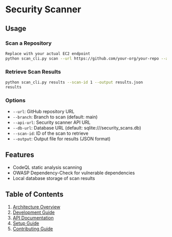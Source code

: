 # Security Scanner

## Usage

### Scan a Repository

```bash
Replace with your actual EC2 endpoint
python scan_cli.py scan --url https://github.com/your-org/your-repo --api-url http://your-ec2-instance:5000
```

### Retrieve Scan Results

```bash
python scan_cli.py results --scan-id 1 --output results.json
results
```

### Options

- `--url`: GitHub repository URL
- `--branch`: Branch to scan (default: main)
- `--api-url`: Security scanner API URL
- `--db-url`: Database URL (default: sqlite:///security_scans.db)
- `--scan-id`: ID of the scan to retrieve
- `--output`: Output file for results (JSON format)

## Features

- CodeQL static analysis scanning
- OWASP Dependency-Check for vulnerable dependencies
- Local database storage of scan results

## Table of Contents

1. [Architecture Overview](./architecture/README.md)
2. [Development Guide](./development/README.md)
3. [API Documentation](./api/README.md)
4. [Setup Guide](./setup/README.md)
5. [Contributing Guide](./CONTRIBUTING.md)